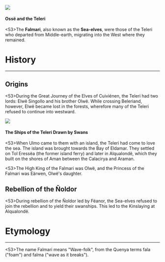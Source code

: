 ![](falmari/1.jpg)

#### Ossë and the Teleri

<53>The **Falmari**, also known as the **Sea-elves**, were those of the Teleri who departed from Middle-earth, migrating into the West where they remained.

# History
---

## **Origins**

<53>During the Great Journey of the Elves of Cuiviénen, the Teleri had two lords: Elwë Singollo and his brother Olwë. While crossing Beleriand, however, Elwë became lost in the forests, wherefore many of the Teleri refused to continue into westward.

![](falmari/2.jpg)

#### The Ships of the Teleri Drawn by Swans

<53>When Ulmo came to them with an island, the Teleri had come to love the sea. The island was brought towards the Bay of Eldamar. They settled on Tol Eressëa (the former island ferry) and later in Alqualondë, which they built on the shores of Aman between the Calacirya and Araman.

<53>The High King of the Falmari was Olwë, and the Princess of the Falmari was Eärwen, Olwë's daughter.

## **Rebellion of the Ñoldor**

<53>During rebellion of the Ñoldor led by Fëanor, the Sea-elves refused to join the rebellion and to yield their swanships. This led to the Kinslaying at Alqualondë.

# Etymology

---

<53>The name Falmari means "Wave-folk", from the Quenya terms fala ("foam") and falma ("wave as it breaks").
